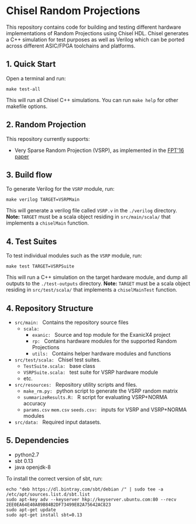 # Chisel Random Projections

This repository contains code for building and testing different hardware implementations of Random Projections 
using Chisel HDL. Chisel generates a C++ simulation for test purposes as well as Verilog which can be ported 
across different ASIC/FPGA toolchains and platforms.  


## 1. Quick Start

Open a terminal and run:

```
make test-all 
```

This will run all Chisel C++ simulations. You can run ``` make help ``` for other makefile options. 

## 2. Random Projection
This repository currently supports:
  * Very Sparse Random Projection (VSRP), as implemented in the [FPT'16 paper](http://phwl.org/papers/rp_fpt16.pdf)

## 3. Build flow
To generate Verilog for the ```VSRP``` module, run:

```
make verilog TARGET=VSRPMain
```
This will generate a verilog file called ```VSRP.v``` in the ```./verilog``` directory. **Note:** ```TARGET``` must be a scala object residing in ```src/main/scala/``` that implements a ```chiselMain``` function. 

## 4. Test Suites
To test individual modules such as the ```VSRP``` module, run:

```
make test TARGET=VSRPSuite
```
This will run a C++ simulation on the target hardware module, and dump all outputs to the ```./test-outputs``` 
directory. **Note:** ```TARGET``` must be a scala object residing in ```src/test/scala/``` that implements a 
```chiselMainTest``` function. 

## 4. Repository Structure

* `src/main: ` Contains the repository source files 
   * `scala: ` 
      * `exanic: ` Source and top module for the ExanicX4 project
      * `rp: ` Contains hardware modules for the supported Random Projections
      * `utils: ` Contains helper hardware modules and functions
* `src/test/scala: ` Chisel test suites.
    * `TestSuite.scala: ` base class
    * `VSRPSuite.scala: ` test suite for VSRP hardware module
    * etc.
* `src/resources: ` Repository utility scripts and files.
    * `make_rm.py: ` python script to generate the VSRP random matrix
    * `summarizeResults.R: ` R script for evaluating VSRP+NORMA accuracy
    * `params.csv` `mem.csv` `seeds.csv: ` inputs for VSRP and VSRP+NORMA modules 
* `src/data: ` Required input datasets.

## 5. Dependencies
* python2.7
* sbt 0.13
* java openjdk-8

To install the correct version of sbt, run:
```
echo "deb https://dl.bintray.com/sbt/debian /" | sudo tee -a /etc/apt/sources.list.d/sbt.list
sudo apt-key adv --keyserver hkp://keyserver.ubuntu.com:80 --recv 2EE0EA64E40A89B84B2DF73499E82A75642AC823
sudo apt-get update
sudo apt-get install sbt=0.13
```
